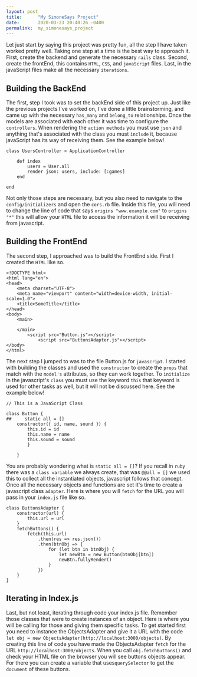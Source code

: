 ```yaml
---
layout: post
title:      "My SimoneSays Project"
date:       2020-03-23 20:40:26 -0400
permalink:  my_simonesays_project
---
```



Let just start by saying this project was pretty fun, all the step I have taken worked pretty well. Taking one step at a time is the best way to approach it. First, create the backend and generate the necessary `rails` class. Second, create the frontEnd, this contains  `HTML`, `CSS`, and `javaScript` files. Last, in the javaScript files make all the necessary `iterations`.


## Building the BackEnd

The first, step I took was to set the backEnd side of this project up. Just like the previous projects I've worked on, I've done a little brainstorming, and came up with the necessary `has_many` and `belong_to` relationships. Once the models are associated with each other it was time to configure the `controllers`. When rendering the `action methods` you must use `json` and anything that's associated with the class you must `include` it, because javaScript has its way of receiving them. See the example below!

```
class UsersController < ApplicationController

    def index 
        users = User.all 
        render json: users, include: [:games]
    end 
		
end 
```

Not only those steps are necessary, but you also need to navigate to the `config/initializers` and open the `cors.rb` file. 
Inside this file, you will need to change the line of code that says `origins "www.example.com"` to `origins  "*"` this will allow your `HTML` file to access the information it will be receiving from javascript. 


## Building the FrontEnd

The second step, I approached was to build the FrontEnd side. First I created the `HTML`  like so. 

```
<!DOCTYPE html>
<html lang="en">
<head>
    <meta charset="UTF-8">
    <meta name="viewport" content="width=device-width, initial-scale=1.0">
    <title>SomeTitle</title>
</head>
<body>
    <main>

    </main>
		<script src="Button.js"></script>
			<script src="ButtonsAdapter.js"></script>
</body>
</html>
```

The next step I jumped to was to the file Button.js for `javascript`. I started with building the classes and used the `constructor` to create the `props` that match with the `model's` attributes, so they can work together. To `initialize` in the javascript's `class` you must use the keyword `this` that keyword is used for other tasks as well, but it will not be discussed here. See the example below!

```
// This is a JavaScript Class

class Button {
##     static all = []
    constructor({ id, name, sound }) {
        this.id = id
        this.name = name
        this.sound = sound
		}
		
	}
``` 

You are probably wondering what is `static all = []`? If you recall in `ruby` there was a `class variable` we always create, that was `@@all = []` we used this to collect all the instantiated objects, javascript follows that concept. Once all the necessary objects and functions are set it's time to create a javascript class `adapter`. Here is where you will `fetch` for the URL you will pass in your `index.js` file like so.

```
class ButtonsAdapter {
    constructor(url) {
        this.url = url
    }
    fetchButtons() {
        fetch(this.url)
            .then(res => res.json())
            .then(btnObj => {
                for (let btn in btnObj) {
                    let newBtn = new Button(btnObj[btn])
                    newBtn.fullyRender()
                }
            })
    }
}

```


## Iterating in Index.js

Last, but not least, iterating  through code your index.js file. Remember those classes that were to create instances of an object. Here is where you will be calling for those and giving them specific tasks. To get started first you need to instance the ObjectsAdapter and give it a URL with the code `let obj = new ObjectsAdapter(http://localhost:3000/objects)`. By creating this line of code you have made the ObjectsAdapter `fetch` for the URL `http://localhost:3000/objects`. When you call `obj.fetchButtons()` and check your HTML file on the browser you will see buttons objects appear. For there you can create a variable that  uses`querySelector` to get the `document` of these buttons.
